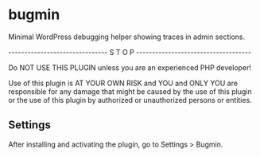 bugmin
======

Minimal WordPress debugging helper showing traces in admin sections.


------------------------------- S T O P ------------------------------------

Do NOT USE THIS PLUGIN unless you are an experienced PHP developer!

Use of this plugin is AT YOUR OWN RISK and YOU and ONLY YOU are responsible
for any damage that might be caused by the use of this plugin or the use of
this plugin by authorized or unauthorized persons or entities.


Settings
--------

After installing and activating the plugin, go to Settings > Bugmin.
